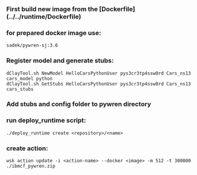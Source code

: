 ### First build new image from the [Dockerfile] (../../runtime/Dockerfile)
### for prepared docker image use:
	sadek/pywren-sj:3.6
### Register model and generate stubs:
	dClayTool.sh NewModel HelloCarsPythonUser pys3cr3tp4ssw0rd Cars_ns13 cars_model python
	dClayTool.sh GetStubs HelloCarsPythonUser pys3cr3tp4ssw0rd Cars_ns13 cars_stubs
### Add stubs and config folder to pywren directory
### run deploy_runtime script:
	./deploy_runtime create <repository>/<name>
### create action:
	wsk action update -i <action-name> --docker <image> -m 512 -t 300000 ./ibmcf_pywren.zip
